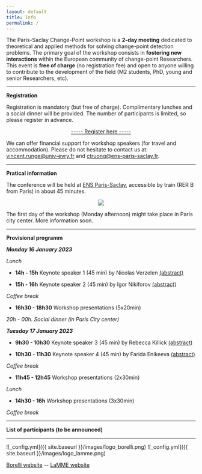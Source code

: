 ```yaml
---
layout: default
title: Info
permalink: /
---
```



The Paris-Saclay Change-Point workshop is a **2-day meeting** dedicated to theoretical and applied methods for solving change-point detection problems. The primary goal of the workshop consists in **fostering new interactions** within the European community of change-point Researchers. This event is **free of charge** (no registration fee) and open to anyone willing to contribute to the development of the field (M2 students, PhD, young and senior Researchers, etc). 


***

**Registration**

Registration is mandatory (but free of charge).
Complimentary lunches and a social dinner will be provided. The number of participants is limited, so please register in advance.

<p style="text-align: center;">
<a href="https://docs.google.com/forms/d/e/1FAIpQLSdrJDJYCFtiO1Pe1R85hQrI1LLHs-W2fCg9wWRxKjeeWaZckg/viewform?usp=sf_link">----- Register here -----</a>
</p>

We can offer financial support for workshop speakers (for travel and accommodation). Please do not hesitate to contact us at: <vincent.runge@univ-evry.fr> and <ctruong@ens-paris-saclay.fr>.

***

**Pratical information**

The conference will be held at [ENS Paris-Saclay](https://ens-paris-saclay.fr/en/school/how-find-us), accessible by train (RER B from Paris) in about 45 minutes.

<p align="center">
  <img src="{{ site.baseurl }}/images/saclay.jpg" />
</p>

The first day of the workshop (Monday afternoon) might take place in Paris city center. More information soon.

***

**Provisional programm**

***Monday 16 January 2023***

*Lunch*

- **14h - 15h**	Keynote speaker 1 (45 min) by Nicolas Verzelen [(abstract)](https://parissaclaychangepoint.github.io/speakers/#nicolas-verzelen)

- **15h - 16h** Keynote speaker 2 (45 min) by Igor Nikiforov [(abstract)](https://parissaclaychangepoint.github.io/speakers/#igor-nikiforov)

*Coffee break*

- **16h30 - 18h30** Workshop presentations (5x20min)

*20h - 00h. Social dinner (in Paris City center)*



***Tuesday 17 January 2023***

- **9h30 - 10h30**	Keynote speaker 3 (45 min) by Rebecca Killick [(abstract)](https://parissaclaychangepoint.github.io/speakers/#rebecca-killick)

- **10h30 - 11h30**	Keynote speaker 4 (45 min) by Farida Enikeeva [(abstract)](https://parissaclaychangepoint.github.io/speakers/#farida-enikeeva)

*Coffee break*

- **11h45 - 12h45**	Workshop presentations (2x30min)

*Lunch*

-  **14h30 - 16h**	Workshop presentations (3x30min)

*Coffee break*


***

**List of participants (to be announced)**


***



![_config.yml]({{ site.baseurl }}/images/logo_borelli.png)
![_config.yml]({{ site.baseurl }}/images/logo_lamme.png)

[Borelli website](https://centreborelli.ens-paris-saclay.fr/fr)   --       [LaMME website](http://www.math-evry.cnrs.fr/doku.php)




